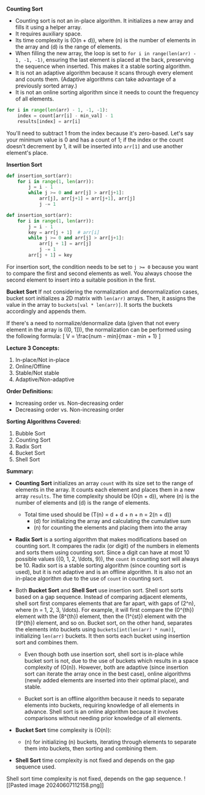 **Counting Sort**
- Counting sort is not an in-place algorithm. It initializes a new array and fills it using a helper array.
- It requires auxiliary space.
- Its time complexity is \(O(n + d)\), where \(n\) is the number of elements in the array and \(d\) is the range of elements.
- When filling the new array, the loop is set to `for i in range(len(arr) - 1, -1, -1)`, ensuring the last element is placed at the back, preserving the sequence when inserted. This makes it a stable sorting algorithm.
- It is not an adaptive algorithm because it scans through every element and counts them. (Adaptive algorithms can take advantage of a previously sorted array.)
- It is not an online sorting algorithm since it needs to count the frequency of all elements.

```python
for i in range(len(arr) - 1, -1, -1):
    index = count[arr[i] - min_val] - 1
    results[index] = arr[i]
```
You'll need to subtract 1 from the index because it's zero-based. Let's say your minimum value is 0 and has a count of 1; if the index or the count doesn't decrement by 1, it will be inserted into `arr[1]` and use another element's place.

**Insertion Sort**

```python
def insertion_sort(arr):
    for i in range(1, len(arr)):
        j = i - 1
        while j >= 0 and arr[j] > arr[j+1]:
            arr[j], arr[j+1] = arr[j+1], arr[j]
            j -= 1
```

```python
def insertion_sort(arr):
    for i in range(1, len(arr)):
        j = i - 1
        key = arr[j + 1]  # arr[i]
        while j >= 0 and arr[j] > arr[j+1]:
            arr[j + 1] = arr[j]
            j -= 1
        arr[j + 1] = key
```
For insertion sort, the condition needs to be set to `j >= 0` because you want to compare the first and second elements as well. You always choose the second element to insert into a suitable position in the first.

**Bucket Sort**
If not considering the normalization and denormalization cases, bucket sort initializes a 2D matrix with `len(arr)` arrays. Then, it assigns the value in the array to `buckets[val * len(arr)]`. It sorts the buckets accordingly and appends them.

If there's a need to normalize/denormalize data (given that not every element in the array is \((0, 1]\)), the normalization can be performed using the following formula:
\[ V = \frac{num - min}{max - min + 1} \]

**Lecture 3 Concepts:**
1. In-place/Not in-place
2. Online/Offline
3. Stable/Not stable
4. Adaptive/Non-adaptive

**Order Definitions:**
- Increasing order vs. Non-decreasing order
- Decreasing order vs. Non-increasing order

**Sorting Algorithms Covered:**
1. Bubble Sort
2. Counting Sort
3. Radix Sort
4. Bucket Sort
5. Shell Sort

**Summary:**

- **Counting Sort** initializes an array `count` with its size set to the range of elements in the array. It counts each element and places them in a new array `results`. The time complexity should be \(O(n + d)\), where \(n\) is the number of elements and \(d\) is the range of elements.
  - Total time used should be \(T(n) = d + d + n + n = 2(n + d)\)
    - \(d\) for initializing the array and calculating the cumulative sum
    - \(n\) for counting the elements and placing them into the array

- **Radix Sort** is a sorting algorithm that makes modifications based on counting sort. It compares the radix (or digit) of the numbers in elements and sorts them using counting sort. Since a digit can have at most 10 possible values \(\{0, 1, 2, \ldots, 9\}\), the `count` in counting sort will always be 10. Radix sort is a stable sorting algorithm (since counting sort is used), but it is not adaptive and is an offline algorithm. It is also not an in-place algorithm due to the use of `count` in counting sort.

- Both **Bucket Sort** and **Shell Sort** use insertion sort. Shell sort sorts based on a gap sequence. Instead of comparing adjacent elements, shell sort first compares elements that are far apart, with gaps of \(2^n\), where \(n = 1, 2, 3, \ldots\). For example, it will first compare the \(0^{th}\) element with the \(8^{th}\) element, then the \(1^{st}\) element with the \(9^{th}\) element, and so on. Bucket sort, on the other hand, separates the elements into buckets using `buckets[int(len(arr) * num)]`, initializing `len(arr)` buckets. It then sorts each bucket using insertion sort and combines them.

  - Even though both use insertion sort, shell sort is in-place while bucket sort is not, due to the use of buckets which results in a space complexity of \(O(n)\). However, both are adaptive (since insertion sort can iterate the array once in the best case), online algorithms (newly added elements are inserted into their optimal place), and stable.

  - Bucket sort is an offline algorithm because it needs to separate elements into buckets, requiring knowledge of all elements in advance. Shell sort is an online algorithm because it involves comparisons without needing prior knowledge of all elements.

- **Bucket Sort** time complexity is \(O(n)\):
  - \(n\) for initializing \(n\) buckets, iterating through elements to separate them into buckets, then sorting and combining them.

- **Shell Sort** time complexity is not fixed and depends on the gap sequence used.

Shell sort time complexity is not fixed, depends on the gap sequence.
![[Pasted image 20240607112158.png]]
